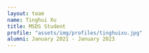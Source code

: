 ```yaml
---
layout: team
name: Tinghui Xu
title: MSDS Student
profile: "assets/img/profiles/tinghuixu.jpg"
alumni: January 2021 - January 2023
---
```

